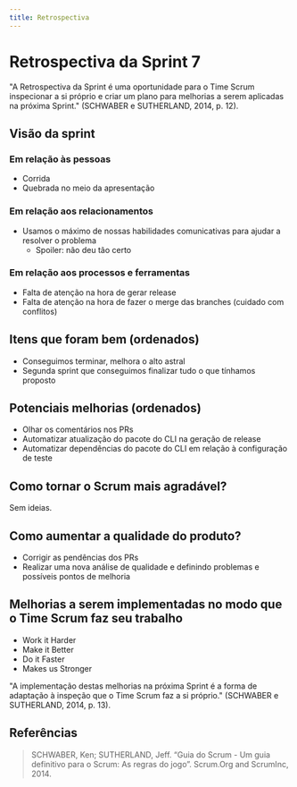 ```yaml
---
title: Retrospectiva
---
```


# Retrospectiva da Sprint 7

"A Retrospectiva da Sprint é uma oportunidade para o Time Scrum inspecionar a si próprio e criar um plano para melhorias a serem aplicadas na próxima Sprint." (SCHWABER e SUTHERLAND, 2014, p. 12).

## Visão da sprint

### Em relação às pessoas

- Corrida
- Quebrada no meio da apresentação

### Em relação aos relacionamentos

- Usamos o máximo de nossas habilidades comunicativas para ajudar a resolver o problema
    - Spoiler: não deu tão certo

### Em relação aos processos e ferramentas

- Falta de atenção na hora de gerar release
- Falta de atenção na hora de fazer o merge das branches (cuidado com conflitos)

## Itens que foram bem (ordenados)

- Conseguimos terminar, melhora o alto astral
- Segunda sprint que conseguimos finalizar tudo o que tínhamos proposto

## Potenciais melhorias (ordenados)

- Olhar os comentários nos PRs
- Automatizar atualização do pacote do CLI na geração de release
- Automatizar dependências do pacote do CLI em relação à configuração de teste

## Como tornar o Scrum mais agradável?

Sem ideias.

## Como aumentar a qualidade do produto?

- Corrigir as pendências dos PRs
- Realizar uma nova análise de qualidade e definindo problemas e possíveis pontos de melhoria

## Melhorias a serem implementadas no modo que o Time Scrum faz seu trabalho

- Work it Harder
- Make it Better
- Do it Faster
- Makes us Stronger


"A implementação destas melhorias na próxima Sprint é a forma de adaptação à inspeção que o Time Scrum faz a si próprio." (SCHWABER e SUTHERLAND, 2014, p. 13).

## Referências

> SCHWABER, Ken; SUTHERLAND, Jeff. “Guia do Scrum - Um guia definitivo para o Scrum: As regras do jogo”. Scrum.Org and ScrumInc, 2014.
